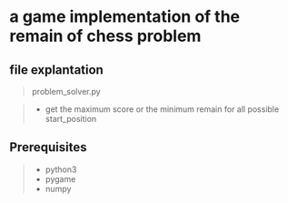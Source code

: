 # a game implementation of the remain of chess problem  

## file explantation
>  problem_solver.py  

> * get the maximum score or the minimum remain for all possible start_position

## Prerequisites
> * python3
> * pygame
> * numpy